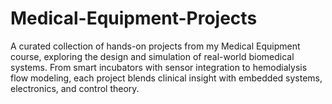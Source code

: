 # Medical-Equipment-Projects
A curated collection of hands-on projects from my Medical Equipment course, exploring the design and simulation of real-world biomedical systems. From smart incubators with sensor integration to hemodialysis flow modeling, each project blends clinical insight with embedded systems, electronics, and control theory. 
